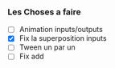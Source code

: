 ### Les Choses a faire


- [ ] Animation inputs/outputs
- [x] Fix la superposition inputs
- [ ] Tween un par un
- [ ] Fix add
